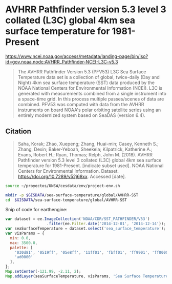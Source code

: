# AVHRR Pathfinder version 5.3 level 3 collated (L3C) global 4km sea surface temperature for 1981-Present

https://www.ncei.noaa.gov/access/metadata/landing-page/bin/iso?id=gov.noaa.nodc:AVHRR_Pathfinder-NCEI-L3C-v5.3

> The AVHRR Pathfinder Version 5.3 (PFV53) L3C Sea Surface Temperature data set is a collection of global, twice-daily (Day and Night) 4km sea surface temperature (SST) data produced by the NOAA National Centers for Environmental Information (NCEI). L3C is generated with measurements combined from a single instrument into a space-time grid. In this process multiple passes/scenes of data are combined. PFV53 was computed with data from the AVHRR instruments on board NOAA's polar orbiting satellite series using an entirely modernized system based on SeaDAS (version 6.4).

## Citation


> Saha, Korak; Zhao, Xuepeng; Zhang, Huai-min; Casey, Kenneth S.; Zhang, Dexin; Baker-Yeboah, Sheekela; Kilpatrick, Katherine A.; Evans, Robert H.; Ryan, Thomas; Relph, John M. (2018). AVHRR Pathfinder version 5.3 level 3 collated (L3C) global 4km sea surface temperature for 1981-Present. [indicate subset used]. NOAA National Centers for Environmental Information. Dataset. https://doi.org/10.7289/v52j68xx. Accessed [date].



```sh
source ~/proyectos/UNSW/cesdata/env/project-env.sh

mkdir -p $GISDATA/sea-surface-temperature/global/AVHRR-SST
cd  $GISDATA/sea-surface-temperature/global/AVHRR-SST

```

Snip of code for earthengine:
```js
var dataset = ee.ImageCollection('NOAA/CDR/SST_PATHFINDER/V53')
                  .filter(ee.Filter.date('2014-12-01', '2014-12-14'));
var seaSurfaceTemperature = dataset.select('sea_surface_temperature');
var visParams = {
  min: 0.0,
  max: 3500.0,
  palette: [
    '030d81', '0519ff', '05e8ff', '11ff01', 'fbff01', 'ff9901', 'ff0000',
    'ad0000'
  ],
};
Map.setCenter(-121.99, -2.11, 2);
Map.addLayer(seaSurfaceTemperature, visParams, 'Sea Surface Temperature');

```

